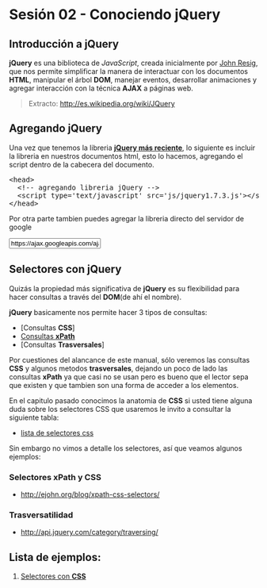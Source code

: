 <script type="text/javascript" src="../js/jquery.snippet.js"></script>
<link rel="stylesheet" type="text/css" href="../css/jquery.snippet.css" />
<script language="Javascript"  type="text/javascript">
$(function() {
	$("pre").snippet("html", {style:'darkness'});
});
</script>

Sesión 02 - Conociendo jQuery
=============================================================================

Introducción a **jQuery**
------------------------------------------------------------------------------------------

**jQuery** es una biblioteca de _JavaScript_, creada inicialmente por [John Resig](http://ejohn.org/), que nos permite simplificar la manera de interactuar con los documentos **HTML**, manipular el árbol **DOM**, manejar eventos, desarrollar animaciones y agregar interacción con la técnica **AJAX** a páginas web.

> Extracto: <http://es.wikipedia.org/wiki/JQuery>


Agregando **jQuery**
------------------------------------------------------------------------------------------

Una vez que tenemos la libreria [__jQuery más reciente__](http://docs.jquery.com/Downloading_jQuery), lo siguiente es incluir la libreria en nuestros documentos html, esto lo hacemos, agregando el script dentro de la cabecera del documento.


<pre>&lt;head&gt;
  &lt;!-- agregando libreria jQuery --&gt;
  &lt;script type='text/javascript' src='js/jquery1.7.3.js'&gt;&lt;/script&gt;
&lt;/head&gt;</pre>

Por otra parte tambien puedes agregar la libreria directo del servidor de google

<input id='jqueryInput' value='https://ajax.googleapis.com/ajax/libs/jquery/1.7.2/jquery.min.js'>


Selectores con **jQuery**
------------------------------------------------------------------------------------------

Quizás la propiedad más significativa de **jQuery** es su flexibilidad para hacer consultas a través del **DOM**(de ahí el nombre).

**jQuery** basicamente nos permite hacer 3 tipos de consultas:

 - [Consultas **CSS**]
 - [Consultas **xPath**](http://www.ibm.com/developerworks/xml/library/x-xpathjquery/)
 - [Consultas **Trasversales**]


Por cuestiones del alancance de este manual, sólo veremos las consultas __CSS__ y algunos metodos __trasversales__, dejando un poco de lado las consultas **xPath** ya que casi no se usan pero es bueno que el lector sepa que existen y que tambien son una forma de acceder a los elementos.

En el capitulo pasado conocimos la anatomia de __CSS__ si usted tiene alguna duda sobre los selectores CSS que usaremos le invito a consultar la siguiente tabla:

 - [lista de selectores css](../recursos/selectores_css.html)

Sin embargo no vimos a detalle los selectores, así que veamos algunos ejemplos:






### Selectores xPath y CSS

 - <http://ejohn.org/blog/xpath-css-selectors/>
 
### Trasversatilidad
 - http://api.jquery.com/category/traversing/


Lista de ejemplos:
------------------------------------------------------------------------------------------

 1. [Selectores con **CSS**](ejemplos/selector_css.html)
